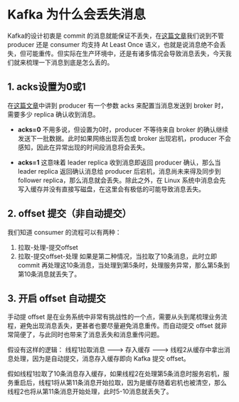 # Kafka 为什么会丢失消息
Kafka的设计初衷是 commit 的消息就能保证不丢失，在[这篇文章](./01-Kafka-Intro.md)我们说到不管 producer 还是 consumer 均支持 At Least Once 语义，也就是说消息绝不会丢失，但可能重传。但实际在生产环境中，还是有诸多情况会导致消息丢失，今天我们就来梳理一下消息到底是怎么丢的。

## 1. acks设置为0或1
在[这篇文章](./02-Kafka-Replication.md)中讲到 producer 有一个参数 acks 来配置当消息发送到 broker 时，需要多少 replica 确认收到消息。

- **acks=0** 不用多说，但设置为0时，producer 不等待来自 broker 的确认继续发送下一批数据。此时如果网络出现丢包或 broker 出现宕机，producer 不会感知，因此在异常出现的时间段消息将会丢失。

- **acks=1** 这意味着 leader replica 收到消息即返回 producer 确认，那么当 leader replica 返回确认消息给 producer 后宕机，消息尚未来得及同步到 follower replica，那么消息就会丢失。除此之外，在 Linux 系统中消息会先写入缓存并没有直接写磁盘，在这里会有极低的可能导致消息丢失。

## 2. offset 提交（非自动提交）
我们知道 consumer 的流程可以有两种：
1. 拉取-处理-提交offset
2. 拉取-提交offset-处理
如果是第二种情况，当拉取了10条消息，此时立即 commit 再处理这10条消息，当处理到第5条时，处理服务异常，那么第5条到第10条消息就丢失了。

## 3. 开启 offset 自动提交
手动提 offset 是在业务系统中非常有挑战性的一个点，需要从头到尾梳理业务流程，避免出现消息丢失，更甚者也要尽量避免消息重传。而自动提交 offset 就非常简便了，与此同时也带来了消息丢失和消息重传问题。

假设有这样的逻辑：
线程1拉取消息 ---> 存入缓存 ---> 线程2从缓存中拿出消息处理，因为是自动提交，消息存入缓存即向 Kafka 提交 offset。

假如线程1拉取了10条消息存入缓存，如果线程2在处理第5条消息时服务宕机，服务重启后，线程1将从第11条消息开始拉取，因为是缓存随着宕机也被清空，那么线程2也将从第11条消息开始处理，此时5-10消息就丢失了。
